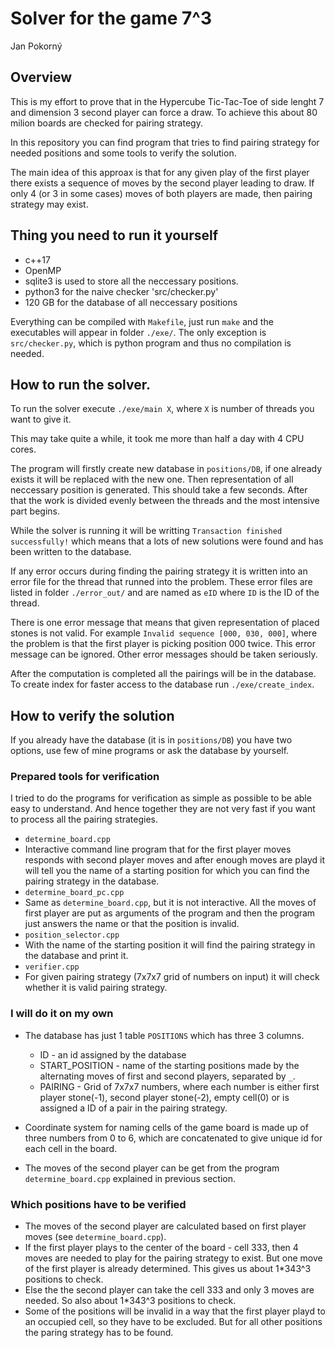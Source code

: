 # Solver for the game 7^3

Jan Pokorný

## Overview
This is my effort to prove that in the Hypercube Tic-Tac-Toe of side lenght 7 and dimension 3 second player can force a draw.
To achieve this about 80 milion boards are checked for pairing strategy.

In this repository you can find program that tries to find pairing strategy for needed positions and some tools to verify the solution.

The main idea of this approax is that for any given play of the first player there exists a sequence of moves by the second player leading to draw. If only 4 (or 3 in some cases) moves of both players are made, then pairing strategy may exist. 

## Thing you need to run it yourself
 - c++17
 - OpenMP 
 - sqlite3 is used to store all the neccessary positions.
 - python3 for the naive checker 'src/checker.py'
 - 120 GB for the database of all neccessary positions

Everything can be compiled with `Makefile`, just run `make` and the executables will appear in folder `./exe/`. The only exception is `src/checker.py`, which is python program and thus no compilation is needed.


## How to run the solver.
To run the solver execute `./exe/main X`, where `X` is number of threads you want to give it. 

This may take quite a while, it took me more than half a day with 4 CPU cores.

The program will firstly create new database in `positions/DB`, if one already exists it will be replaced with the new one. Then representation of all neccessary position is generated. This should take a few seconds. After that the work is divided evenly between the threads and the most intensive part begins.

While the solver is running it will be writting `Transaction finished successfully!` which means that a lots of new solutions were found and has been written to the database.

If any error occurs during finding the pairing strategy it is written into an error file for the thread that runned into the problem. These error files are listed in folder `./error_out/` and are named as `eID` where `ID` is the ID of the thread.

There is one error message that means that given representation of placed stones is not valid.
For example `Invalid sequence [000, 030, 000]`, where the problem is that the first player is picking position 000 twice.
This error message can be ignored. Other error messages should be taken seriously.

After the computation is completed all the pairings will be in the database. To create index for faster access to the database run `./exe/create_index`.

## How to verify the solution
If you already have the database (it is in `positions/DB`) you have two options, use few of mine programs or ask the database by yourself.

### Prepared tools for verification
I tried to do the programs for verification as simple as possible to be able easy to understand. And hence together they are not very fast if you want to process all the pairing strategies.

- `determine_board.cpp`
 - Interactive command line program that for the first player moves responds with second player moves and after enough moves are playd it will tell you the name of a starting position for which you can find the pairing strategy in the database.
- `determine_board_pc.cpp`
 - Same as `determine_board.cpp`, but it is not interactive. All the moves of first player are put as arguments of the program and then the program just answers the name or that the position is invalid.
- `position_selector.cpp`
 - With the name of the starting position it will find the pairing strategy in the database and print it.
- `verifier.cpp` 
 - For given pairing strategy (7x7x7 grid of numbers on input) it will check whether it is valid pairing strategy.


### I will do it on my own
 - The database has just 1 table `POSITIONS` which has three 3 columns.
   - ID - an id assigned by the database
   - START_POSITION - name of the starting positions made by the alternating moves of first and second players, separated by `_`.  
   - PAIRING - Grid of 7x7x7 numbers, where each number is either first player stone(-1), second player stone(-2), empty cell(0) or is assigned a ID of a pair in the pairing strategy.
 - Coordinate system for naming cells of the game board is made up of three numbers from 0 to 6, which are concatenated to give unique id for each cell in the board.

- The moves of the second player can be get from the program `determine_board.cpp` explained in previous section.

### Which positions have to be verified
- The moves of the second player are calculated based on first player moves (see `determine_board.cpp`).
- If the first player plays to the center of the board - cell 333, then 4 moves are needed to play for the pairing strategy to exist. But one move of the first player is already determined. This gives us about 1*343^3 positions to check.
- Else the the second player can take the cell 333 and only 3 moves are needed. So also about 1*343^3 positions to check.
- Some of the positions will be invalid in a way that the first player playd to an occupied cell, so they have to be excluded. But for all other positions the paring strategy has to be found.